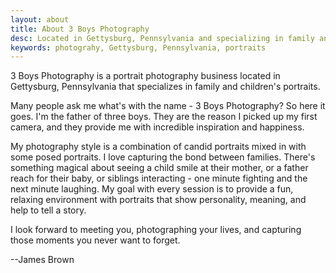 ```yaml
---
layout: about
title: About 3 Boys Photography
desc: Located in Gettysburg, Pennsylvania and specializing in family and children's portraits.
keywords: photograhy, Gettysburg, Pennsylvania, portraits
---
```

3 Boys Photography is a portrait photography business located in Gettysburg, Pennsylvania that specializes in family and children's portraits.

Many people ask me what's with the name - 3 Boys Photography? So here it goes. I'm the father of three boys. They are the reason I picked up my first camera, and they provide me with incredible inspiration and happiness. 

My photography style is a combination of candid portraits mixed in with some posed portraits. I love capturing the bond between families. There's something magical about seeing a child smile at their mother, or a father reach for their baby, or siblings interacting - one minute fighting and the next minute laughing. My goal with every session is to provide a fun, relaxing environment with portraits that show personality, meaning, and help to tell a story.

I look forward to meeting you, photographing your lives, and capturing those moments you never want to forget.

--James Brown